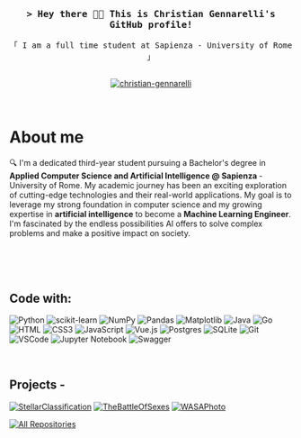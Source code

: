 <!--
<h2 align="center">
  Welcome to Al Siam World!
  <img src="https://media.giphy.com/media/hvRJCLFzcasrR4ia7z/giphy.gif" width="28">
</h2>
-->

<!--
<p align="center">
  <a href="https://github.com/alsiam"><img src="https://readme-typing-svg.herokuapp.com/?lines=Self%20Taught%20Programmer;Front%20End%20Developer;1.5%2B%20years%20of%20coding%20experience;Always%20learning%20new%20things&center=true&width=380&height=45"></a>
</p>

 -->
<!-- Intro  -->
<h3 align="center">
        <samp>&gt; Hey there 👋🏻 This is
                <b>Christian Gennarelli</b>'s GitHub profile!
        </samp>
</h3>


<p align="center"> 
  <samp>
    「 I am a full time student at Sapienza - University of Rome</b> 」
    <br>
    <br>
  </samp>
</p>

<p align="center">
 <a href="https://linkedin.com/in/christian-gennarelli" target="_blank">
  <img src="https://img.shields.io/badge/LinkedIn-0077B5?style=for-the-badge&logo=linkedin&logoColor=white" alt="christian-gennarelli"/>
 </a>
</p>
<br />

<!-- About Section -->
 # About me
 
<p>
  
 🔍 I'm a dedicated third-year student pursuing a Bachelor's degree in <b>Applied Computer Science and Artificial Intelligence @ Sapienza </b>  - University of Rome. My academic journey has been an exciting exploration of cutting-edge technologies and their real-world applications. My goal is to leverage my strong foundation in computer science and my growing expertise in <b>artificial intelligence</b> to become a <b>Machine Learning Engineer</b>. I'm fascinated by the endless possibilities AI offers to solve complex problems and make a positive impact on society.

</p>

<br/>
<br/>
<br/>

## Code with:

![Python](https://img.shields.io/badge/python-3670A0?style=for-the-badge&logo=python&logoColor=ffdd54)
![scikit-learn](https://img.shields.io/badge/scikit--learn-%23F7931E.svg?style=for-the-badge&logo=scikit-learn&logoColor=white)
![NumPy](https://img.shields.io/badge/numpy-%23013243.svg?style=for-the-badge&logo=numpy&logoColor=white)
![Pandas](https://img.shields.io/badge/pandas-%23150458.svg?style=for-the-badge&logo=pandas&logoColor=white)
![Matplotlib](https://img.shields.io/badge/Matplotlib-%23ffffff.svg?style=for-the-badge&logo=Matplotlib&logoColor=black)
![Java](https://img.shields.io/badge/java-%23ED8B00.svg?style=for-the-badge&logo=openjdk&logoColor=white)
![Go](https://img.shields.io/badge/go-%2300ADD8.svg?style=for-the-badge&logo=go&logoColor=white)
![HTML](https://img.shields.io/badge/HTML5-E34F26?style=for-the-badge&logo=html5&logoColor=white)
![CSS3](https://img.shields.io/badge/CSS3-1572B6?style=for-the-badge&logo=css3&logoColor=white)
![JavaScript](https://img.shields.io/badge/javascript-%23323330.svg?style=for-the-badge&logo=javascript&logoColor=%23F7DF1E)
![Vue.js](https://img.shields.io/badge/vuejs-%2335495e.svg?style=for-the-badge&logo=vuedotjs&logoColor=%234FC08D)
![Postgres](https://img.shields.io/badge/postgres-%23316192.svg?style=for-the-badge&logo=postgresql&logoColor=white)
![SQLite](https://img.shields.io/badge/sqlite-%2307405e.svg?style=for-the-badge&logo=sqlite&logoColor=white)
![Git](https://img.shields.io/badge/Git-F05032?style=for-the-badge&logo=git&logoColor=white)
![VSCode](https://img.shields.io/badge/Visual_Studio-0078d7?style=for-the-badge&logo=visual%20studio&logoColor=white)
![Jupyter Notebook](https://img.shields.io/badge/jupyter-%23FA0F00.svg?style=for-the-badge&logo=jupyter&logoColor=white)
![Swagger](https://img.shields.io/badge/-Swagger-%23Clojure?style=for-the-badge&logo=swagger&logoColor=white)

<br/>

## Projects -
[![StellarClassification](https://github-readme-stats.vercel.app/api/pin/?username=christian-gennarelli&repo=StellarClassification&border_color=FDDA0D&bg_color=0D1117&title_color=FDDA0D&text_color=FFFFFF&icon_color=FDDA0D)](https://github.com/christian-gennarelli/StellarClassification)
[![TheBattleOfSexes](https://github-readme-stats.vercel.app/api/pin/?username=christian-gennarelli&repo=TheBattleOfSexes&border_color=FDDA0D&bg_color=0D1117&title_color=FDDA0D&text_color=FFFFFF&icon_color=FDDA0D)](https://github.com/christian-gennarelli/TheBattleOfSexes)
[![WASAPhoto](https://github-readme-stats.vercel.app/api/pin/?username=christian-gennarelli&repo=WASAPhoto&border_color=FDDA0D&bg_color=0D1117&title_color=FDDA0D&text_color=FFFFFF&icon_color=FDDA0D)](https://github.com/christian-gennarelli/WASAPhoto)

<p align="left">
  <a href="https://github.com/christian-gennarelli?tab=repositories" target="_blank"><img alt="All Repositories" title="All Repositories" src="https://img.shields.io/badge/-All%20Repos-2962FF?style=for-the-badge&logo=koding&logoColor=white"/></a>
</p>
